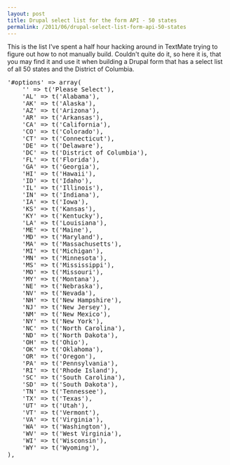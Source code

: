 ```yaml
---
layout: post
title: Drupal select list for the form API - 50 states
permalink: /2011/06/drupal-select-list-form-api-50-states
---
```


This is the list I've spent a half hour hacking around in TextMate trying to figure out how to not manually build.  Couldn't quite do it, so here it is, that you may find it and use it when building a Drupal form that has a select list of all 50 states and the District of Columbia.

<pre>
'#options' => array(
	'' => t('Please Select'),
	'AL' => t('Alabama'),
	'AK' => t('Alaska'),
	'AZ' => t('Arizona'),
	'AR' => t('Arkansas'),
	'CA' => t('California'),
	'CO' => t('Colorado'),
	'CT' => t('Connecticut'),
	'DE' => t('Delaware'),
	'DC' => t('District of Columbia'),
	'FL' => t('Florida'),
	'GA' => t('Georgia'),
	'HI' => t('Hawaii'),
	'ID' => t('Idaho'),
	'IL' => t('Illinois'),
	'IN' => t('Indiana'),
	'IA' => t('Iowa'),
	'KS' => t('Kansas'),
	'KY' => t('Kentucky'),
	'LA' => t('Louisiana'),
	'ME' => t('Maine'),
	'MD' => t('Maryland'),
	'MA' => t('Massachusetts'),
	'MI' => t('Michigan'),
	'MN' => t('Minnesota'),
	'MS' => t('Mississippi'),
	'MO' => t('Missouri'),
	'MY' => t('Montana'),
	'NE' => t('Nebraska'),
	'NV' => t('Nevada'),
	'NH' => t('New Hampshire'),
	'NJ' => t('New Jersey'),
	'NM' => t('New Mexico'),
	'NY' => t('New York'),
	'NC' => t('North Carolina'),
	'ND' => t('North Dakota'),
	'OH' => t('Ohio'),
	'OK' => t('Oklahoma'),
	'OR' => t('Oregon'),
	'PA' => t('Pennsylvania'),
	'RI' => t('Rhode Island'),
	'SC' => t('South Carolina'),
	'SD' => t('South Dakota'),
	'TN' => t('Tennessee'),
	'TX' => t('Texas'),
	'UT' => t('Utah'),
	'VT' => t('Vermont'),
	'VA' => t('Virginia'),
	'WA' => t('Washington'),
	'WV' => t('West Virginia'),
	'WI' => t('Wisconsin'),
	'WY' => t('Wyoming'),
),
</pre>